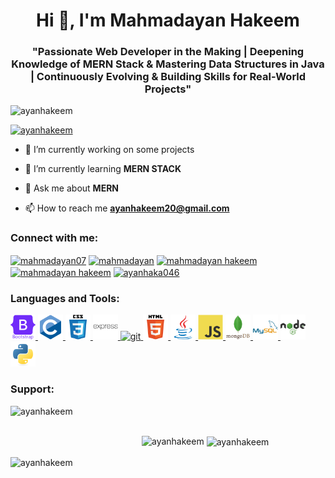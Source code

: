 <h1 align="center">Hi 👋, I'm Mahmadayan Hakeem</h1>
<h3 align="center">"Passionate Web Developer in the Making | Deepening Knowledge of MERN Stack & Mastering Data Structures in Java | Continuously Evolving & Building Skills for Real-World Projects"</h3>

<p align="left"> <img src="https://komarev.com/ghpvc/?username=ayanhakeem&label=Profile%20views&color=0e75b6&style=flat" alt="ayanhakeem" /> </p>

<p align="left"> <a href="https://github.com/ryo-ma/github-profile-trophy"><img src="https://github-profile-trophy.vercel.app/?username=ayanhakeem" alt="ayanhakeem" /></a> </p>

- 🔭 I’m currently working on some projects

- 🌱 I’m currently learning **MERN STACK**

- 💬 Ask me about **MERN**

- 📫 How to reach me **ayanhakeem20@gmail.com**

<h3 align="left">Connect with me:</h3>
<p align="left">
<a href="https://www.codechef.com/users/mahmadayan07" target="blank"><img align="center" src="https://cdn.jsdelivr.net/npm/simple-icons@3.1.0/icons/codechef.svg" alt="mahmadayan07" height="30" width="40" /></a>
<a href="https://codeforces.com/profile/mahmadayan" target="blank"><img align="center" src="https://raw.githubusercontent.com/rahuldkjain/github-profile-readme-generator/master/src/images/icons/Social/codeforces.svg" alt="mahmadayan" height="30" width="40" /></a>
<a href="https://www.leetcode.com/mahmadayan hakeem" target="blank"><img align="center" src="https://raw.githubusercontent.com/rahuldkjain/github-profile-readme-generator/master/src/images/icons/Social/leet-code.svg" alt="mahmadayan hakeem" height="30" width="40" /></a>
<a href="https://www.hackerearth.com/mahmadayan hakeem" target="blank"><img align="center" src="https://raw.githubusercontent.com/rahuldkjain/github-profile-readme-generator/master/src/images/icons/Social/hackerearth.svg" alt="mahmadayan hakeem" height="30" width="40" /></a>
<a href="https://auth.geeksforgeeks.org/user/ayanhaka046" target="blank"><img align="center" src="https://raw.githubusercontent.com/rahuldkjain/github-profile-readme-generator/master/src/images/icons/Social/geeks-for-geeks.svg" alt="ayanhaka046" height="30" width="40" /></a>
</p>

<h3 align="left">Languages and Tools:</h3>
<p align="left"> <a href="https://getbootstrap.com" target="_blank" rel="noreferrer"> <img src="https://raw.githubusercontent.com/devicons/devicon/master/icons/bootstrap/bootstrap-plain-wordmark.svg" alt="bootstrap" width="40" height="40"/> </a> <a href="https://www.cprogramming.com/" target="_blank" rel="noreferrer"> <img src="https://raw.githubusercontent.com/devicons/devicon/master/icons/c/c-original.svg" alt="c" width="40" height="40"/> </a> <a href="https://www.w3schools.com/css/" target="_blank" rel="noreferrer"> <img src="https://raw.githubusercontent.com/devicons/devicon/master/icons/css3/css3-original-wordmark.svg" alt="css3" width="40" height="40"/> </a> <a href="https://expressjs.com" target="_blank" rel="noreferrer"> <img src="https://raw.githubusercontent.com/devicons/devicon/master/icons/express/express-original-wordmark.svg" alt="express" width="40" height="40"/> </a> <a href="https://git-scm.com/" target="_blank" rel="noreferrer"> <img src="https://www.vectorlogo.zone/logos/git-scm/git-scm-icon.svg" alt="git" width="40" height="40"/> </a> <a href="https://www.w3.org/html/" target="_blank" rel="noreferrer"> <img src="https://raw.githubusercontent.com/devicons/devicon/master/icons/html5/html5-original-wordmark.svg" alt="html5" width="40" height="40"/> </a> <a href="https://www.java.com" target="_blank" rel="noreferrer"> <img src="https://raw.githubusercontent.com/devicons/devicon/master/icons/java/java-original.svg" alt="java" width="40" height="40"/> </a> <a href="https://developer.mozilla.org/en-US/docs/Web/JavaScript" target="_blank" rel="noreferrer"> <img src="https://raw.githubusercontent.com/devicons/devicon/master/icons/javascript/javascript-original.svg" alt="javascript" width="40" height="40"/> </a> <a href="https://www.mongodb.com/" target="_blank" rel="noreferrer"> <img src="https://raw.githubusercontent.com/devicons/devicon/master/icons/mongodb/mongodb-original-wordmark.svg" alt="mongodb" width="40" height="40"/> </a> <a href="https://www.mysql.com/" target="_blank" rel="noreferrer"> <img src="https://raw.githubusercontent.com/devicons/devicon/master/icons/mysql/mysql-original-wordmark.svg" alt="mysql" width="40" height="40"/> </a> <a href="https://nodejs.org" target="_blank" rel="noreferrer"> <img src="https://raw.githubusercontent.com/devicons/devicon/master/icons/nodejs/nodejs-original-wordmark.svg" alt="nodejs" width="40" height="40"/> </a> <a href="https://www.python.org" target="_blank" rel="noreferrer"> <img src="https://raw.githubusercontent.com/devicons/devicon/master/icons/python/python-original.svg" alt="python" width="40" height="40"/> </a> </p>

<h3 align="left">Support:</h3>
<p><a href="https://www.buymeacoffee.com/ayanhakeem"> <img align="left" src="https://cdn.buymeacoffee.com/buttons/v2/default-yellow.png" height="50" width="210" alt="ayanhakeem" /></a></p><br><br>

<p><img align="left" src="https://github-readme-stats.vercel.app/api/top-langs?username=ayanhakeem&show_icons=true&locale=en&layout=compact" alt="ayanhakeem" /></p>

<p>&nbsp;<img align="center" src="https://github-readme-stats.vercel.app/api?username=ayanhakeem&show_icons=true&locale=en" alt="ayanhakeem" /></p>

<p><img align="center" src="https://github-readme-streak-stats.herokuapp.com/?user=ayanhakeem&" alt="ayanhakeem" /></p>
